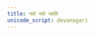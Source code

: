 ```yaml
---
title: नवो नवो भवति
unicode_script: devanagari
---
```


<div class="js_include" url="/vedAH/Rk/shAkalam/saMhitA/prAchInA_prastutiH/10/aMshAH/navo_navo_bhavati"  newLevelForH1="2" includeTitle="false"> </div>  

